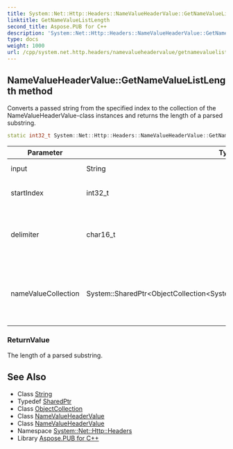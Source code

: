 ```yaml
---
title: System::Net::Http::Headers::NameValueHeaderValue::GetNameValueListLength method
linktitle: GetNameValueListLength
second_title: Aspose.PUB for C++
description: 'System::Net::Http::Headers::NameValueHeaderValue::GetNameValueListLength method. Converts a passed string from the specified index to the collection of the NameValueHeaderValue-class instances and returns the length of a parsed substring in C++.'
type: docs
weight: 1000
url: /cpp/system.net.http.headers/namevalueheadervalue/getnamevaluelistlength/
---
```

## NameValueHeaderValue::GetNameValueListLength method


Converts a passed string from the specified index to the collection of the NameValueHeaderValue-class instances and returns the length of a parsed substring.

```cpp
static int32_t System::Net::Http::Headers::NameValueHeaderValue::GetNameValueListLength(String input, int32_t startIndex, char16_t delimiter, System::SharedPtr<ObjectCollection<System::SharedPtr<NameValueHeaderValue>>> nameValueCollection)
```


| Parameter | Type | Description |
| --- | --- | --- |
| input | String | A string to analyze. |
| startIndex | int32_t | A start position for analyzing. |
| delimiter | char16_t | A string that is used to delimit items in the specified string. |
| nameValueCollection | System::SharedPtr\<ObjectCollection\<System::SharedPtr\<NameValueHeaderValue\>\>\> | The output parameter where a parsed collection will be assigned. |

### ReturnValue

The length of a parsed substring.

## See Also

* Class [String](../../../system/string/)
* Typedef [SharedPtr](../../../system/sharedptr/)
* Class [ObjectCollection](../../objectcollection/)
* Class [NameValueHeaderValue](../)
* Class [NameValueHeaderValue](../)
* Namespace [System::Net::Http::Headers](../../)
* Library [Aspose.PUB for C++](../../../)
